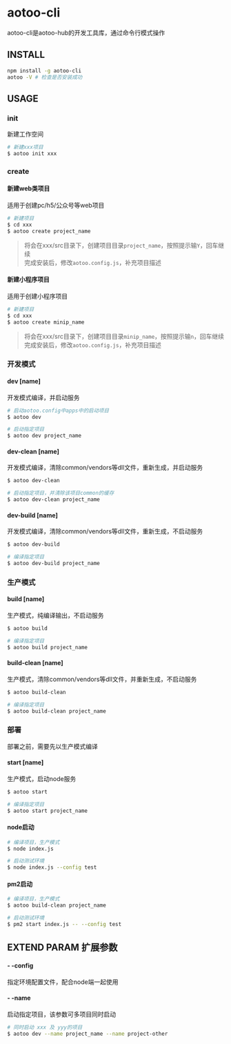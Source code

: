# aotoo-cli

aotoo-cli是aotoo-hub的开发工具库，通过命令行模式操作

## INSTALL

```bash
npm install -g aotoo-cli
aotoo -V # 检查是否安装成功
```

## USAGE

### init <dir>

新建工作空间

```bash
# 新建xxx项目
$ aotoo init xxx
```

### create <dir>

#### 新建web类项目

适用于创建pc/h5/公众号等web项目

```bash
# 新建项目
$ cd xxx
$ aotoo create project_name
```

> 将会在xxx/src目录下，创建项目目录`project_name`，按照提示输`Y`，回车继续  
完成安装后，修改`aotoo.config.js`，补充项目描述

#### 新建小程序项目  

适用于创建小程序项目

```bash
# 新建项目
$ cd xxx
$ aotoo create minip_name
```

> 将会在xxx/src目录下，创建项目目录`minip_name`，按照提示输`n`，回车继续
完成安装后，修改`aotoo.config.js`，补充项目描述

### 开发模式

#### dev [name]

开发模式编译，并启动服务

```bash
# 启动aotoo.config中apps中的启动项目
$ aotoo dev

# 启动指定项目
$ aotoo dev project_name
```

#### dev-clean [name]

开发模式编译，清除common/vendors等dll文件，重新生成，并启动服务

```bash
$ aotoo dev-clean

# 启动指定项目，并清除该项目common的缓存
$ aotoo dev-clean project_name
```

#### dev-build [name]

开发模式编译，清除common/vendors等dll文件，重新生成，不启动服务

```bash
$ aotoo dev-build

# 编译指定项目
$ aotoo dev-build project_name
```

### 生产模式

#### build [name]

生产模式，纯编译输出，不启动服务

```bash
$ aotoo build

# 编译指定项目
$ aotoo build project_name
```

#### build-clean [name]

生产模式，清除common/vendors等dll文件，并重新生成，不启动服务

```bash
$ aotoo build-clean

# 编译指定项目
$ aotoo build-clean project_name
```

### 部署  

部署之前，需要先以生产模式编译

#### start [name]

生产模式，启动node服务

```bash
$ aotoo start

# 编译指定项目
$ aotoo start project_name
```

#### node启动  

```bash
# 编译项目，生产模式
$ node index.js

# 启动测试环境
$ node index.js --config test
```

#### pm2启动  

```bash
# 编译项目，生产模式
$ aotoo build-clean project_name

# 启动测试环境
$ pm2 start index.js -- --config test
```

## EXTEND PARAM 扩展参数

#### - -config <name>

指定环境配置文件，配合node端一起使用

#### - -name <name>

启动指定项目，该参数可多项目同时启动

```bash
# 同时启动 xxx 及 yyy的项目
$ aotoo dev --name project_name --name project-other
```
